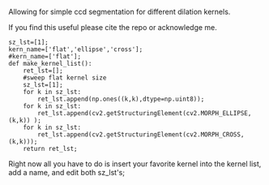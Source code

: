 Allowing for simple ccd segmentation for different dilation kernels.

If you find this useful please cite the repo or acknowledge me. 

```
sz_lst=[1];
kern_name=['flat','ellipse','cross'];
#kern_name=['flat'];
def make_kernel_list():
    ret_lst=[];
    #sweep flat kernel size
    sz_lst=[1];
    for k in sz_lst:
        ret_lst.append(np.ones((k,k),dtype=np.uint8));
    for k in sz_lst:
        ret_lst.append(cv2.getStructuringElement(cv2.MORPH_ELLIPSE,(k,k)) );
    for k in sz_lst:
        ret_lst.append(cv2.getStructuringElement(cv2.MORPH_CROSS,(k,k)));
    return ret_lst;
```

Right now all you have to do is insert your favorite kernel into the kernel list, add a name, and edit both sz_lst's;